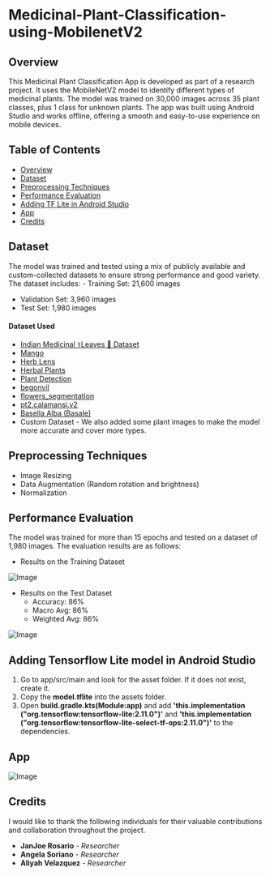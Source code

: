 # Medicinal-Plant-Classification-using-MobilenetV2
 
## Overview
This Medicinal Plant Classification App is developed as part of a research project. It uses the MobileNetV2 model to identify different types of medicinal plants. The model was trained on 30,000 images across 35 plant classes, plus 1 class for unknown plants. The app was built using Android Studio and works offline, offering a smooth and easy-to-use experience on mobile devices.

## Table of Contents
  - [Overview](#overview)
  - [Dataset](#dataset)
  - [Preprocessing Techniques](#preprocessing-techniques)
  - [Performance Evaluation](#performance-evaluation)
  - [Adding TF Lite in Android Studio](#adding-tensorflow-lite-model-in-android-studio)
  - [App](#app)
  - [Credits](#credits)

## Dataset
The model was trained and tested using a mix of publicly available and custom-collected datasets to ensure strong performance and good variety. The dataset includes:   - Training Set: 21,600 images
 - Validation Set: 3,960 images
 - Test Set: 1,980 images
   
#### Dataset Used
* [Indian Medicinal ⚕️Leaves 🌿 Dataset](https://www.kaggle.com/datasets/aryashah2k/indian-medicinal-leaves-dataset)
* [Mango](https://universe.roboflow.com/space-5djsz/mango-t8cpv-utr95)
* [Herb Lens](https://universe.roboflow.com/mpcs/herb-lens)
* [Herbal Plants](https://universe.roboflow.com/forda-thesis-ang-ferson/herbal-plants-l0bmw)
* [Plant Detection](https://universe.roboflow.com/testerspace/plant-detection-qxcwe)
* [begonvil](https://universe.roboflow.com/space-5djsz/begonvil-7tes8)
* [flowers_segmentation](https://universe.roboflow.com/flowersdetection/flowers_segmentation)
* [pt2.calamansi.v2](https://universe.roboflow.com/new-workspace-eozul/pt2.calamansi.v2)
* [Basella Alba (Basale)](https://universe.roboflow.com/project-z499k/basella-alba-basale-mht8b)
* Custom Dataset - We also added some plant images to make the model more accurate and cover more types.

## Preprocessing Techniques
* Image Resizing
* Data Augmentation (Random rotation and brightness)
* Normalization

## Performance Evaluation
The model was trained for more than 15 epochs and tested on a dataset of 1,980 images. The evaluation results are as follows:

* Results on the Training Dataset

![Image](https://github.com/user-attachments/assets/31522fbc-2bc4-4189-9cf5-09b6916aaca6)

* Results on the Test Dataset
  - Accuracy: 86%
  - Macro Avg: 86%
  - Weighted Avg: 86%

![Image](https://github.com/user-attachments/assets/e2870297-ead8-4e44-86e1-bc5ba01369a2)


## Adding Tensorflow Lite model in Android Studio
1. Go to app/src/main and look for the asset folder. If it does not exist, create it.
2. Copy the **model.tflite** into the assets folder.
3. Open **build.gradle.kts(Module:app)** and add **'this.implementation ("org.tensorflow:tensorflow-lite:2.11.0")'** and **'this.implementation ("org.tensorflow:tensorflow-lite-select-tf-ops:2.11.0")'** to the dependencies.
    
## App

![Image](https://github.com/user-attachments/assets/673e4dbb-47d3-443e-9427-7a3b5905fd0c)

## Credits

I would like to thank the following individuals for their valuable contributions and collaboration throughout the project.

- **JanJoe Rosario** - _Researcher_ 
- **Angela Soriano** - _Researcher_ 
- **Aliyah Velazquez** - _Researcher_


